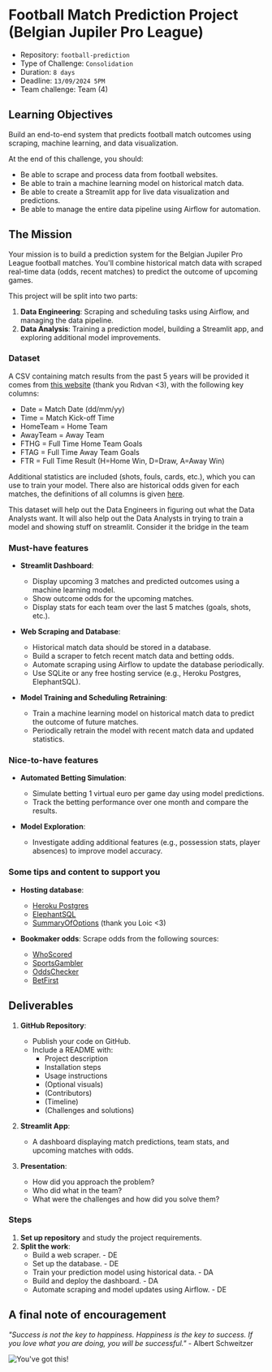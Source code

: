 # Football Match Prediction Project (Belgian Jupiler Pro League)

- Repository: `football-prediction`
- Type of Challenge: `Consolidation`
- Duration: `8 days`
- Deadline: `13/09/2024 5PM`
- Team challenge: Team (4)

## Learning Objectives

Build an end-to-end system that predicts football match outcomes using scraping, machine learning, and data visualization.

At the end of this challenge, you should:

- Be able to scrape and process data from football websites.
- Be able to train a machine learning model on historical match data.
- Be able to create a Streamlit app for live data visualization and predictions.
- Be able to manage the entire data pipeline using Airflow for automation.

## The Mission

Your mission is to build a prediction system for the Belgian Jupiler Pro League football matches. You'll combine historical match data with scraped real-time data (odds, recent matches) to predict the outcome of upcoming games.

This project will be split into two parts:
1. **Data Engineering**: Scraping and scheduling tasks using Airflow, and managing the data pipeline.
2. **Data Analysis**: Training a prediction model, building a Streamlit app, and exploring additional model improvements.

### Dataset

A CSV containing match results from the past 5 years will be provided it comes from [this website](https://www.football-data.co.uk/) (thank you Rıdvan <3), with the following key columns:

- Date = Match Date (dd/mm/yy)
- Time = Match Kick-off Time
- HomeTeam = Home Team
- AwayTeam = Away Team
- FTHG = Full Time Home Team Goals
- FTAG = Full Time Away Team Goals
- FTR = Full Time Result (H=Home Win, D=Draw, A=Away Win)

Additional statistics are included (shots, fouls, cards, etc.), which you can use to train your model. There also are historical odds given for each matches, the definitions of all columns is given [here](https://www.football-data.co.uk/notes.txt).

This dataset will help out the Data Engineers in figuring out what the Data Analysts want. It will also help out the Data Analysts in trying to train a model and showing stuff on streamlit. Consider it the bridge in the team

### Must-have features

- **Streamlit Dashboard**:
  - Display upcoming 3 matches and predicted outcomes using a machine learning model.
  - Show outcome odds for the upcoming matches.
  - Display stats for each team over the last 5 matches (goals, shots, etc.).

- **Web Scraping and Database**:
  - Historical match data should be stored in a database.
  - Build a scraper to fetch recent match data and betting odds.
  - Automate scraping using Airflow to update the database periodically.
  - Use SQLite or any free hosting service (e.g., Heroku Postgres, ElephantSQL).

- **Model Training and Scheduling Retraining**:
  - Train a machine learning model on historical match data to predict the outcome of future matches.
  - Periodically retrain the model with recent match data and updated statistics.

### Nice-to-have features

- **Automated Betting Simulation**:
  - Simulate betting 1 virtual euro per game day using model predictions.
  - Track the betting performance over one month and compare the results.

- **Model Exploration**:
  - Investigate adding additional features (e.g., possession stats, player absences) to improve model accuracy.

### Some tips and content to support you

- **Hosting database**: 
  - [Heroku Postgres](https://www.heroku.com/postgres)
  - [ElephantSQL](https://www.elephantsql.com/)
  - [SummaryOfOptions](https://gist.github.com/bmaupin/0ce79806467804fdbbf8761970511b8c) (thank you Loic <3)

- **Bookmaker odds**: Scrape odds from the following sources:
  - [WhoScored](https://www.whoscored.com/)
  - [SportsGambler](https://www.sportsgambler.com/)
  - [OddsChecker](https://www.oddschecker.com/)
  - [BetFirst](https://betfirst.dhnet.be/)

## Deliverables

1. **GitHub Repository**:
   - Publish your code on GitHub.
   - Include a README with:
     - Project description
     - Installation steps
     - Usage instructions
     - (Optional visuals)
     - (Contributors)
     - (Timeline)
     - (Challenges and solutions)

2. **Streamlit App**:
   - A dashboard displaying match predictions, team stats, and upcoming matches with odds.

3. **Presentation**:
   - How did you approach the problem?
   - Who did what in the team?
   - What were the challenges and how did you solve them?

### Steps

1. **Set up repository** and study the project requirements.
2. **Split the work**:
   - Build a web scraper. - DE
   - Set up the database. - DE
   - Train your prediction model using historical data. - DA
   - Build and deploy the dashboard. - DA
   - Automate scraping and model updates using Airflow. - DE

## A final note of encouragement

_"Success is not the key to happiness. Happiness is the key to success. If you love what you are doing, you will be successful."_
\- Albert Schweitzer

![You've got this!](https://i.giphy.com/media/JWuBH9rCO2uZuHBFpm/giphy.gif)
